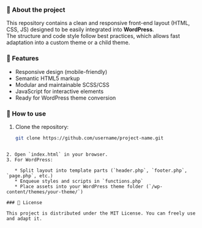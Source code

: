 ### 📌 About the project
This repository contains a clean and responsive front-end layout (HTML, CSS, JS) designed to be easily integrated into **WordPress**.  
The structure and code style follow best practices, which allows fast adaptation into a custom theme or a child theme.

### 🚀 Features
- Responsive design (mobile-friendly)  
- Semantic HTML5 markup  
- Modular and maintainable SCSS/CSS  
- JavaScript for interactive elements  
- Ready for WordPress theme conversion  

### 🔧 How to use
1. Clone the repository:  
   ```bash
   git clone https://github.com/username/project-name.git
````

2. Open `index.html` in your browser.
3. For WordPress:

   * Split layout into template parts (`header.php`, `footer.php`, `page.php`, etc.)
   * Enqueue styles and scripts in `functions.php`
   * Place assets into your WordPress theme folder (`/wp-content/themes/your-theme/`)

### 📜 License

This project is distributed under the MIT License. You can freely use and adapt it.